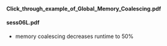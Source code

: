 #### Click_through_example_of_Global_Memory_Coalescing.pdf

#### sess06L.pdf
* memory coalescing decreases runtime to 50%
